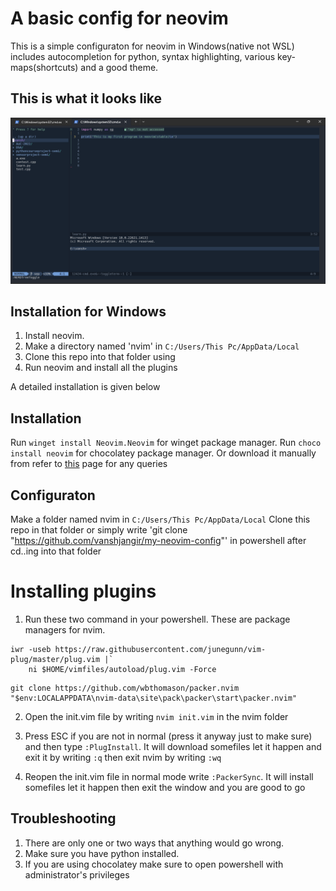 # **A basic config for neovim**
This is a simple configuraton for neovim in Windows(native not WSL) includes autocompletion for python, syntax highlighting, various key-maps(shortcuts) and a good theme.


## This is what it looks like
![Screenshot](neovim.png)


## Installation for Windows

1. Install neovim.
2. Make a directory named 'nvim' in `C:/Users/This Pc/AppData/Local`
3. Clone this repo into that folder using
4. Run neovim and install all the plugins

A detailed installation is given below


## Installation

Run `winget install Neovim.Neovim` for winget package manager. 
Run `choco install neovim` for chocolatey package manager. 
Or download it manually from refer to [this](https://github.com/neovim/neovim/wiki/Installing-Neovim) page for any queries

## Configuraton

Make a folder named nvim in `C:/Users/This Pc/AppData/Local`
Clone this repo in that folder or simply write 'git clone "https://github.com/vanshjangir/my-neovim-config"' in powershell after cd..ing into that folder

# Installing plugins
1. Run these two command in your powershell. These are package managers for nvim. 
```
iwr -useb https://raw.githubusercontent.com/junegunn/vim-plug/master/plug.vim |`
    ni $HOME/vimfiles/autoload/plug.vim -Force
```

```
git clone https://github.com/wbthomason/packer.nvim "$env:LOCALAPPDATA\nvim-data\site\pack\packer\start\packer.nvim"

```

2. Open the init.vim file by writing `nvim init.vim` in the nvim folder
3. Press ESC if you are not in normal (press it anyway just to make sure) and then type `:PlugInstall`. It will download somefiles let it happen and exit it by writing `:q` then exit nvim by writing `:wq`

4. Reopen the init.vim file in normal mode write `:PackerSync`. It will install somefiles let it happen then exit the window and you are good to go 


## Troubleshooting
1. There are only one or two ways that anything would go wrong. 
2. Make sure you have python installed.
3. If you are using chocolatey make sure to open powershell with administrator's privileges




